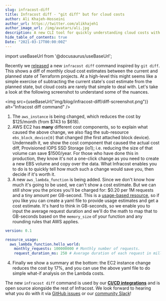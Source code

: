 ```yaml
---
slug: infracost-diff
title: Infracost diff - "git diff" but for cloud costs
author: Ali Khajeh-Hosseini
author_url: https://twitter.com/alikhajeh1
author_image_url: /img/avatars/ali.jpg
description: A new CLI tool for quickly understanding cloud costs with Terraform
hide_table_of_contents: true
Date: "2021-03-17T00:00:00Z"
---
```


import useBaseUrl from '@docusaurus/useBaseUrl';

Recently we [released](/docs/#installation) a new `infracost diff` command inspired by `git diff`. This shows a diff of monthly cloud cost estimates between the current and planned state of Terraform projects. At a high-level this might seems like a simple exercise of subtracting the current state's cost estimate from the planned state, but cloud costs are rarely that simple to deal with. Let's take a look at the following screenshot to understand some of the nuances.

<img src={useBaseUrl("img/blog/infracost-diff/diff-screenshot.png")} alt="Infracost diff command" />

1. The `aws_instance` is being changed, which reduces the cost by $125/month (from $743 to $618).
2. AWS EC2 has **many** different cost components, so to explain what caused the above change, we also flag the sub-resource `ebs_block_device[0]` that changed (the first attached block device). Underneath it, we show the cost component that caused the actual cost diff, Provisioned IOPS SSD Storage (io1); i.e. reducing the size of that volume can save $1500/year. For those who have done this in production, they know it's not a one-click change as you need to create a new EBS volume and copy over the data. What Infracost enables you to do is to quickly tell how much such a change would save you, then decide if it's worth it.
3. A new `aws_lambda_function` is being added. Since we don't know how much it's going to be used, we can't show a cost estimate. But we can still show you the prices you'll be charged for: $0.20 per 1M requests and a tiny amount per GB-second. This is a [usage-based resource](/docs/usage_based_resources), so if you like you can create a yaml file to provide usage estimates and get a cost estimate. It's hard to think in GB-seconds, so we enable you to input the average request duration and we'll do the math to map that to GB-seconds based on the `memory_size` of your function and any rounding rules that AWS applies.
  ```yaml
  version: 0.1

  resource_usage:
    aws_lambda_function.hello_world:
      monthly_requests: 100000000 # Monthly number of requests.
      request_duration_ms: 250 # Average duration of each request in milliseconds.
  ```
4. Finally we show a summary at the bottom: the EC2 instance change reduces the cost by 17%, and you can use the above yaml file to do simple what-if analysis on the Lambda costs.

The new `infracost diff` command is used by our [**CI/CD integrations**](/docs/integrations/cicd) and is open source alongside the rest of Infracost. We look forward to hearing what you do with it via [GitHub issues](https://github.com/infracost/infracost/issues) or our [community Slack](https://www.infracost.io/community-chat)!
